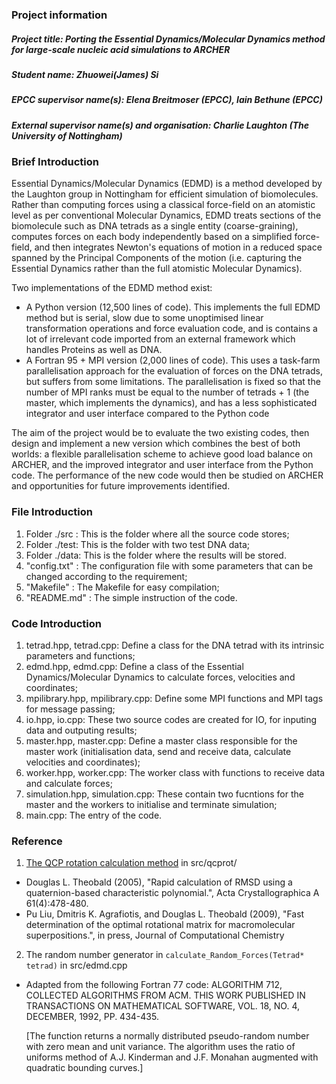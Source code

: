 ### Project information
##### Project title: Porting the Essential Dynamics/Molecular Dynamics method for large-scale nucleic acid simulations to ARCHER 
##### Student name: Zhuowei(James) Si
##### EPCC supervisor name(s): Elena Breitmoser (EPCC), Iain Bethune (EPCC)
##### External supervisor name(s) and organisation: Charlie Laughton (The University of Nottingham)

### Brief Introduction
Essential Dynamics/Molecular Dynamics (EDMD) is a method developed by the Laughton group in Nottingham for efficient simulation of biomolecules.  Rather than computing forces using a classical force-field on an atomistic level as per conventional Molecular Dynamics, EDMD treats sections of the biomolecule such as DNA tetrads as a single entity (coarse-graining), computes forces on each body independently based on a simplified force-field, and then integrates Newton's equations of motion in a reduced space spanned by the Principal Components of the motion (i.e. capturing the Essential Dynamics rather than the full atomistic Molecular Dynamics).
    
Two implementations of the EDMD method exist:
  * A Python version (12,500 lines of code).  This implements the full EDMD method but is serial, slow due to some unoptimised linear transformation operations and force evaluation code, and is contains a lot of irrelevant code imported from an external framework which handles Proteins as well as DNA.
  * A Fortran 95 + MPI version (2,000 lines of code).  This uses a task-farm parallelisation approach for the evaluation of forces on the DNA tetrads, but suffers from some limitations.  The parallelisation is fixed so that the number of MPI ranks must be equal to the number of tetrads + 1 (the master, which implements the dynamics), and has a less sophisticated integrator and user interface compared to the Python code
    
The aim of the project would be to evaluate the two existing codes, then design and implement a new version which combines the best of both worlds: a flexible parallelisation scheme to achieve good load balance on ARCHER, and the improved integrator and user interface from the Python code. The performance of the new code would then be studied on ARCHER and opportunities for future improvements identified.

### File Introduction
1. Folder ./src : This is the folder where all the source code stores;
2. Folder ./test: This is the folder with two test DNA data;
3. Folder ./data: This is the folder where the results will be stored.
4. "config.txt" : The configuration file with some parameters that can be changed according to the requirement;
5. "Makefile"   : The Makefile for easy compilation;
6. "README.md"  : The simple instruction of the code.

### Code Introduction
1. tetrad.hpp, tetrad.cpp: Define a class for the DNA tetrad with its intrinsic parameters and functions;
2. edmd.hpp, edmd.cpp: Define a class of the Essential Dynamics/Molecular Dynamics to calculate forces, velocities and coordinates;
3. mpilibrary.hpp, mpilibrary.cpp: Define some MPI functions and MPI tags for message passing;
4. io.hpp, io.cpp: These two source codes are created for IO, for inputing data and outputing results;
5. master.hpp, master.cpp: Define a master class responsible for the master work (initialisation data, send and receive data, calculate velocities and coordinates);
6. worker.hpp, worker.cpp: The worker class with functions to receive data and calculate forces;
7. simulation.hpp, simulation.cpp: These contain two fucntions for the master and the workers to initialise and terminate simulation;
8. main.cpp: The entry of the code.


### Reference
1. [The QCP rotation calculation method](http://theobald.brandeis.edu/qcp/) in src/qcprot/
  * Douglas L. Theobald (2005), "Rapid calculation of RMSD using a quaternion-based characteristic polynomial.", Acta Crystallographica A 61(4):478-480.
  * Pu Liu, Dmitris K. Agrafiotis, and Douglas L. Theobald (2009), "Fast determination of the optimal rotational matrix for macromolecular superpositions.", in press, Journal of Computational Chemistry 
    
2. The random number generator in `calculate_Random_Forces(Tetrad* tetrad)` in src/edmd.cpp
  * Adapted from the following Fortran 77 code:
    ALGORITHM 712, COLLECTED ALGORITHMS FROM ACM. THIS WORK PUBLISHED IN TRANSACTIONS ON MATHEMATICAL SOFTWARE, VOL. 18, NO. 4, DECEMBER, 1992, PP. 434-435.
  
    [The function returns a normally distributed pseudo-random number with zero mean and unit variance.
    The algorithm uses the ratio of uniforms method of A.J. Kinderman and J.F. Monahan augmented with quadratic bounding curves.]
